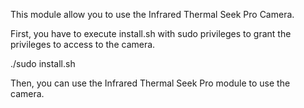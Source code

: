 This module allow you to use the Infrared Thermal Seek Pro Camera.

First, you have to execute install.sh with sudo privileges to grant the privileges to access to the camera.

./sudo install.sh 

Then, you can use the Infrared Thermal Seek Pro module to use the camera.

